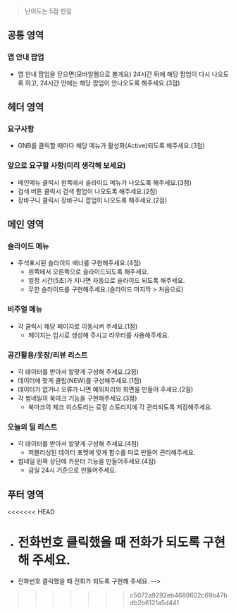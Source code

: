> 난이도는 5점 만점

## 공통 영역

### 앱 안내 팝업

- 앱 안내 팝업을 닫으면(모바일웹으로 볼게요) 24시간 뒤에 해당 팝업이 다시 나오도록 하고, 24시간 안에는 해당 팝업이 안나오도록 해주세요.(3점)

## 헤더 영역

### 요구사항

- GNB를 클릭할 때마다 해당 메뉴가 활성화(Active)되도록 해주세요.(3점)

### 앞으로 요구할 사항(미리 생각해 보세요)

- 메인메뉴 클릭시 왼쪽에서 슬라이드 메뉴가 나오도록 해주세요.(3점)
- 검색 버튼 클릭시 검색 팝업이 나오도록 해주세요.(2점)
- 장바구니 클릭시 장바구니 팝업이 나오도록 해주세요.(2점)

## 메인 영역

### 슬라이드 메뉴

- 주석표시된 슬라이드 배너를 구현해주세요.(4점)
  - 왼쪽에서 오른쪽으로 슬라이드되도록 해주세요.
  - 일정 시간(5초)가 지나면 자동으로 슬라이드 되도록 해주세요.
  - 무한 슬라이드를 구현해주세요.(슬라이드 마지막 > 처음으로)

### 비주얼 메뉴

- 각 클릭시 해당 페이지로 이동시켜 주세요.(1점)
  - 페이지는 임시로 생성해 주시고 라우터를 사용해주세요.

### 공간활용/옷장/리뷰 리스트

- 각 데이터를 받아서 알맞게 구성해 주세요.(2점)
- 데이터에 맞게 클립(NEW)를 구성해주세요.(1점)
- 데이터가 없거나 오류가 나면 예외처리와 화면을 만들어 주세요.(2점)
- 각 썸네일의 북마크 기능을 구현해주세요.(3점)
  - 북마크의 체크 히스토리는 로컬 스토리지에 각 관리되도록 저장해주세요.

### 오늘의 딜 리스트

- 각 데이터를 받아서 알맞게 구성해 주세요.(4점)
  - 퍼블리싱된 데이터 포멧에 맞게 함수를 따로 만들어 관리해주세요.
- 썸네일 왼쪽 상단에 카운터 기능을 만들어주세요.(4점)
  - 금일 24시 기준으로 만들어주세요.

## 푸터 영역

<<<<<<< HEAD

- # 전화번호 클릭했을 때 전화가 되도록 구현해 주세요.

* 전화번호 클릭했을 때 전화가 되도록 구현해 주세요. -->

> > > > > > > c5072a9292eb4689602c69b47bdb2b6121a5d441
